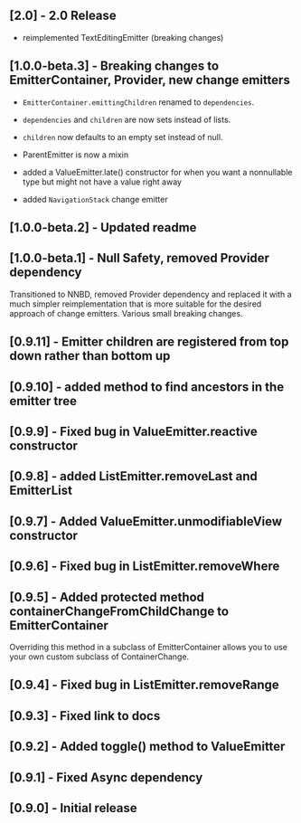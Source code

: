 ## [2.0] - 2.0 Release
 - reimplemented TextEditingEmitter (breaking changes)

## [1.0.0-beta.3] - Breaking changes to EmitterContainer, Provider, new change emitters
 - `EmitterContainer.emittingChildren` renamed to `dependencies`.
 - `dependencies` and `children` are now sets instead of lists.
 - `children` now defaults to an empty set instead of null.
 - ParentEmitter is now a mixin
 - added a ValueEmitter.late() constructor for when you want a nonnullable type but might not have a value right away

 - added `NavigationStack` change emitter

## [1.0.0-beta.2] - Updated readme

## [1.0.0-beta.1] - Null Safety, removed Provider dependency
Transitioned to NNBD, removed Provider dependency and replaced it with a 
much simpler reimplementation that is more suitable for the desired approach of 
change emitters. Various small breaking changes.

## [0.9.11] - Emitter children are registered from top down rather than bottom up


## [0.9.10] - added method to find ancestors in the emitter tree

## [0.9.9] - Fixed bug in ValueEmitter.reactive constructor

## [0.9.8] - added ListEmitter.removeLast and EmitterList

## [0.9.7] - Added ValueEmitter.unmodifiableView constructor

## [0.9.6] - Fixed bug in ListEmitter.removeWhere

## [0.9.5] - Added protected method containerChangeFromChildChange to EmitterContainer

Overriding this method in a subclass of EmitterContainer allows you to use your own custom
subclass of ContainerChange.

## [0.9.4] - Fixed bug in ListEmitter.removeRange

## [0.9.3] - Fixed link to docs

## [0.9.2] - Added toggle() method to ValueEmitter<bool>

## [0.9.1] - Fixed Async dependency

## [0.9.0] - Initial release


